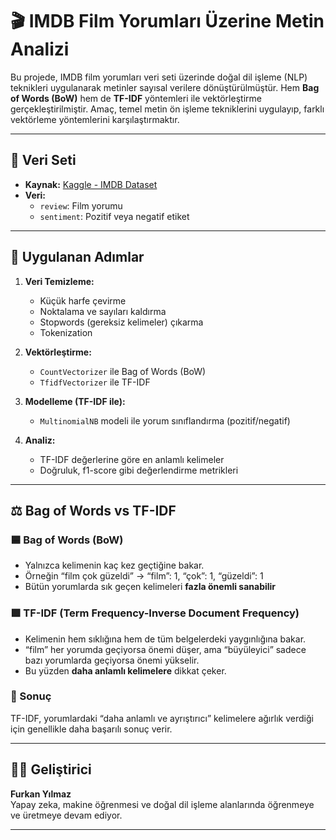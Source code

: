 # 🎬 IMDB Film Yorumları Üzerine Metin Analizi

Bu projede, IMDB film yorumları veri seti üzerinde doğal dil işleme (NLP) teknikleri uygulanarak metinler sayısal verilere dönüştürülmüştür. Hem **Bag of Words (BoW)** hem de **TF-IDF** yöntemleri ile vektörleştirme gerçekleştirilmiştir. Amaç, temel metin ön işleme tekniklerini uygulayıp, farklı vektörleme yöntemlerini karşılaştırmaktır.

---

## 📂 Veri Seti

- **Kaynak:** [Kaggle - IMDB Dataset](https://www.kaggle.com/datasets/lakshmi25npathi/imdb-dataset-of-50k-movie-reviews)
- **Veri:**  
  - `review`: Film yorumu  
  - `sentiment`: Pozitif veya negatif etiket

---

## 🧪 Uygulanan Adımlar

1. **Veri Temizleme:**
   - Küçük harfe çevirme
   - Noktalama ve sayıları kaldırma
   - Stopwords (gereksiz kelimeler) çıkarma
   - Tokenization

2. **Vektörleştirme:**
   - `CountVectorizer` ile Bag of Words (BoW)
   - `TfidfVectorizer` ile TF-IDF

3. **Modelleme (TF-IDF ile):**
   - `MultinomialNB` modeli ile yorum sınıflandırma (pozitif/negatif)

4. **Analiz:**
   - TF-IDF değerlerine göre en anlamlı kelimeler
   - Doğruluk, f1-score gibi değerlendirme metrikleri

---

## ⚖️ Bag of Words vs TF-IDF

### 🟦 Bag of Words (BoW)
- Yalnızca kelimenin kaç kez geçtiğine bakar.
- Örneğin “film çok güzeldi” → “film”: 1, “çok”: 1, “güzeldi”: 1
- Bütün yorumlarda sık geçen kelimeleri **fazla önemli sanabilir**

### 🟩 TF-IDF (Term Frequency-Inverse Document Frequency)
- Kelimenin hem sıklığına hem de tüm belgelerdeki yaygınlığına bakar.
- “film” her yorumda geçiyorsa önemi düşer, ama “büyüleyici” sadece bazı yorumlarda geçiyorsa önemi yükselir.
- Bu yüzden **daha anlamlı kelimelere** dikkat çeker.

### 🎯 Sonuç
TF-IDF, yorumlardaki “daha anlamlı ve ayrıştırıcı” kelimelere ağırlık verdiği için genellikle daha başarılı sonuç verir.

---

## 👨‍💻 Geliştirici

**Furkan Yılmaz**  
Yapay zeka, makine öğrenmesi ve doğal dil işleme alanlarında öğrenmeye ve üretmeye devam ediyor.

---
